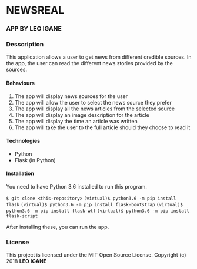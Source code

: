 # NEWSREAL

### APP BY LEO IGANE

### Desscription
This application allows a user to get news from different credible sources. In the app, the user can read the different news stories provided by the sources.

#### Behaviours
1. The app will display news sources for the user
2. The app will allow the user to select the news source they prefer
3. The app will display all the news articles from the selected source
4. The app will display an image description for the article
5. The app will display the time an article was written
6. The app will take the user to the full article should they choose to read it

#### Technologies
* Python
* Flask (in Python)

#### Installation
You need to have Python 3.6 installed to run this program.

`$ git clone <this-repository>`
`(virtual)$ python3.6 -m pip install flask`
`(virtual)$ python3.6 -m pip install flask-bootstrap`
`(virtual)$ python3.6 -m pip install flask-wtf`
`(virtual)$ python3.6 -m pip install flask-script`

After installing these, you can run the app.

### License

This project is licensed under the MIT Open Source License.
Copyright (c) 2018 **LEO IGANE**
